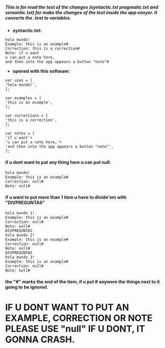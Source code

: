 ##### This is for read the text of the changes (syntactic.txt pragmatic.txt and semantic.txt) for make the changes of the text inside the app easyer. It converts the .text to variables.

- **syntactic.txt:**
```
hola mundo!
Example: this is an example#
Correction: this is a correction#
Note: if u want
u can put a note here,
and then into the app appears a button "note"#
```
- **opened with this software:**

```
var uses = [
'hola mundo!',
];

var examples = [
'this is an example',
];

var corrections = [
'this is a correction',
];

var notes = [
'if u want'+
'u can put a note here,'+
'and then into the app appears a button "note"',
];
```

#### if u dont want to put any thing here u can put null.

```
hola mundo!
Example: this is an example#
Correction: null#
Note: null#
```

#### if u want to put more than 1 item u have to divide'em with "DIVPREGUNTAS"

```
hola mundo 1!
Example: this is an example#
Correction: null#
Note: null#
DIVPREGUNTAS
hola mundo 2!
Example: this is an example#
Correction: null#
Note: null#
DIVPREGUNTAS
hola mundo 3!
Example: this is an example#
Correction: null#
Note: null#
```

#### the "#" marks the end of the item, if u put # anywere the things next to it going to be ignored.

# **IF U DONT WANT TO PUT AN EXAMPLE, CORRECTION OR NOTE PLEASE USE "null" IF U DONT, IT GONNA CRASH.**